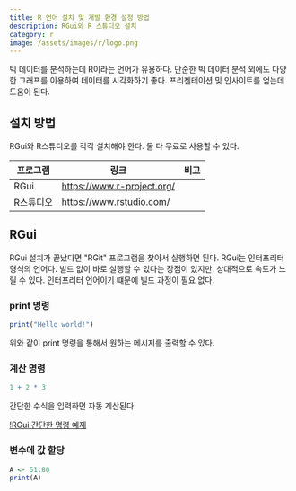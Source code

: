 ```yaml
---
title: R 언어 설치 및 개발 환경 설정 방법
description: RGui와 R 스튜디오 설치
category: r
image: /assets/images/r/logo.png
---
```


빅 데이터를 분석하는데 R이라는 언어가 유용하다. 
단순한 빅 데이터 분석 외에도 다양한 그래프를 이용하여 데이터를 시각화하기 좋다. 
프리젠테이션 및 인사이트를 얻는데 도움이 된다. 


설치 방법
---
RGui와 R스튜디오를 각각 설치해야 한다. 
둘 다 무료로 사용할 수 있다. 

|프로그램|링크|비고|
|--|--|---|
|RGui|https://www.r-project.org/|
|R스튜디오|https://www.rstudio.com/|


RGui
---
RGui 설치가 끝났다면 "RGit" 프로그램을 찾아서 실행하면 된다. 
RGui는 인터프리터 형식의 언어다. 
빌드 없이 바로 실행할 수 있다는 장점이 있지만, 
상대적으로 속도가 느릴 수 있다. 
인터프리터 언어이기 떄문에 빌드 과정이 필요 없다. 

### print 명령
```R
print("Hello world!")
```

위와 같이 print 명령을 통해서 원하는 메시지를 출력할 수 있다. 

### 계산 명령
```R
1 + 2 * 3
```

간단한 수식을 입력하면 자동 계산된다. 

[!RGui 간단한 명령 예제](/assets/images/r/001_RGui_Simple_Command.png)

### 변수에 값 할당
```R
A <- 51:80
print(A)
```

